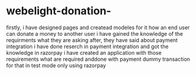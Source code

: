 # webelight-donation-
firstly, i have designed pages and createad modeles for it how an end user can donate a money to another user i have gained the knowledge of the requirments
what they are asking after, they have said about payment integration i have done reserch in payment integration and got the knowledge in razorpay i have created an application with those requirements what are required anddone with payment dummy transaction for that in test mode only using razorpay 
